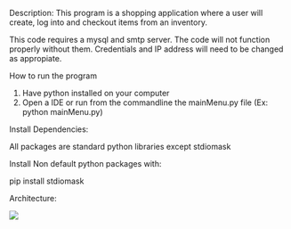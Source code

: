Description: This program is a shopping application where a user will create, log into and checkout items from an inventory.

This code requires a mysql and smtp server. The code will not function properly without them. 
Credentials and IP address will need to be changed as appropiate.

How to run the program

1. Have python installed on your computer
2. Open a IDE or run from the commandline the mainMenu.py file (Ex: python mainMenu.py)

Install Dependencies:

All packages are standard python libraries except stdiomask

Install Non default python packages with:

pip install stdiomask


Architecture:

![](https://user-images.githubusercontent.com/70664028/120247693-5f740080-c242-11eb-9eb4-fddb9202d0ff.png)
